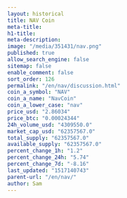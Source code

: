 ```yaml
---
layout: historical
title: NAV Coin
meta-title: 
h1-title: 
meta-description: 
image: "/media/351431/nav.png"
published: true
allow_search_engine: false
sitemap: false
enable_comment: false
sort_order: 126
permalink: "/en/nav/discussion.html"
coin_a_symbol: "NAV"
coin_a_name: "NavCoin"
coin_a_lower_case: "nav"
price_usd: "2.86034"
price_btc: "0.00024344"
24h_volume_usd: "4309550.0"
market_cap_usd: "62357567.0"
total_supply: "62357567.0"
available_supply: "62357567.0"
percent_change_1h: "1.2"
percent_change_24h: "5.74"
percent_change_7d: "-8.16"
last_updated: "1517140743"
parent-url: "/en/nav/"
author: Sam
---
```



